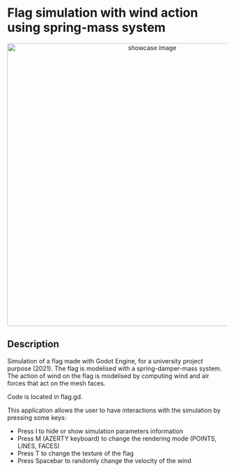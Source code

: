 # Flag simulation with wind action using spring-mass system

<!-- ![simulation_drapeau.gif](simulation_drapeau.gif) -->

<p align=center>
  <img src="https://github.com/JinFrx/flag-simulation/blob/main/simulation_drapeau.gif" alt="showcase image" style="width: 650px; max-width: 100%; height: auto" title="Click to enlarge picture" />
</p>

## Description

Simulation of a flag made with Godot Engine, for a university project purpose (2021).
The flag is modelised with a spring-damper-mass system.
The action of wind on the flag is modelised by computing wind and air forces that act on the mesh faces.

Code is located in flag.gd.

This application allows the user to have interactions with the simulation by pressing some keys:
- Press I to hide or show simulation parameters information
- Press M (AZERTY keyboard) to change the rendering mode (POINTS, LINES, FACES)
- Press T to change the texture of the flag
- Press Spacebar to randomly change the velocity of the wind
